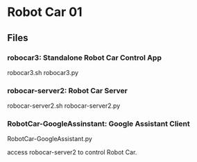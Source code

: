 # Robot Car 01

## Files

### robocar3: Standalone Robot Car Control App

robocar3.sh
robocar3.py

### robocar-server2: Robot Car Server

robocar-server2.sh
robocar-server2.py

### RobotCar-GoogleAssinstant: Google Assistant Client

RobotCar-GoogleAssistant.py

access robocar-server2 to control Robot Car.

